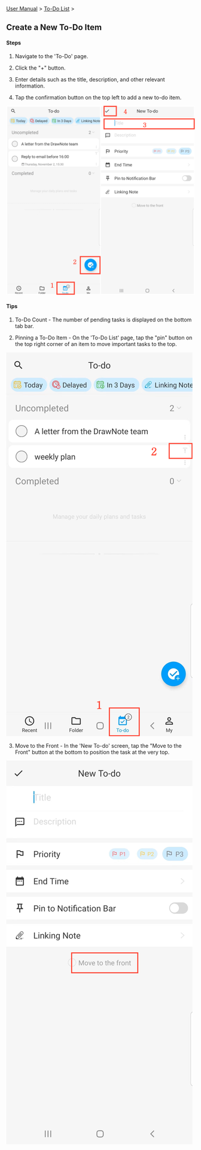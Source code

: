 [User Manual](/dragonnest/drawnote/manual/en) > [To-Do List](/dragonnest/drawnote/manual/en/to_do) >

Create a New To-Do Item
---
#### Steps

1. Navigate to the 'To-Do' page.

2. Click the "+" button.

3. Enter details such as the title, description, and other relevant information.

4. Tap the confirmation button on the top left to add a new to-do item.

![](imgs/create_a_new_to_do1.png)

#### Tips
1. To-Do Count - The number of pending tasks is displayed on the bottom tab bar.

2. Pinning a To-Do Item - On the 'To-Do List' page, tap the "pin" button on the top right corner of an item to move important tasks to the top.

![](imgs/create_a_new_to_do2.png)

3. Move to the Front - In the 'New To-do' screen, tap the "Move to the Front" button at the bottom to position the task at the very top.

![](imgs/create_a_new_to_do3.png)